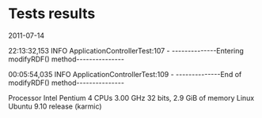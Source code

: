 # Tests results #


2011-07-14

22:13:32,153  INFO ApplicationControllerTest:107 - --------------Entering modifyRDF() method---------------

00:05:54,035  INFO ApplicationControllerTest:109 - --------------End of modifyRDF() method---------------

Processor Intel Pentium 4 CPUs 3.00 GHz 32 bits, 2.9 GiB of memory
Linux Ubuntu 9.10 release (karmic)